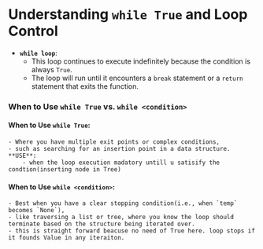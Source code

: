 
# Understanding `while True` and Loop Control

- **`while loop`**: 
  - This loop continues to execute indefinitely because the condition is always `True`.
  - The loop will run until it encounters a `break` statement or a `return` statement that exits the function.

### When to Use `while True` vs. `while <condition>`

#### When to Use `while True`:
    - Where you have multiple exit points or complex conditions, 
    - such as searching for an insertion point in a data structure.
    **USE**:
        - when the loop execution madatory untill u satisify the condtion(inserting node in Tree)
  
#### When to Use `while <condition>`:
    - Best when you have a clear stopping condition(i.e., when `temp` becomes `None`), 
    - like traversing a list or tree, where you know the loop should terminate based on the structure being iterated over.
    - this is straight forward beacuse no need of True here. loop stops if it founds Value in any iteraiton.
